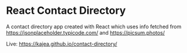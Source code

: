 # React Contact Directory

A contact directory app created with React which uses info fetched from https://jsonplaceholder.typicode.com/ and https://picsum.photos/


Live: https://kajea.github.io/contact-directory/
